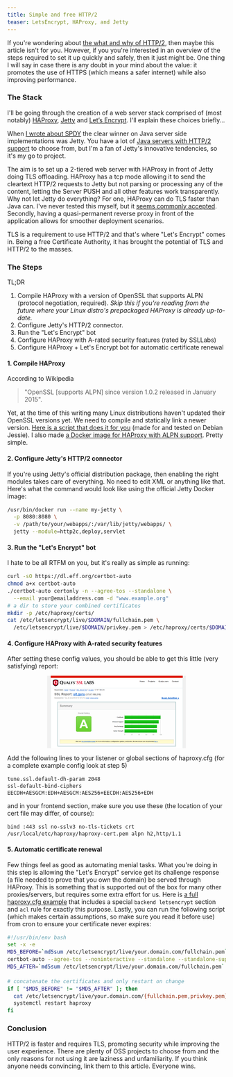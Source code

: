 ```yaml
---
title: Simple and free HTTP/2
teaser: LetsEncrypt, HAProxy, and Jetty
---
```


If you're wondering about [the what and why of HTTP/2](https://http2.github.io/faq/), then maybe this article isn't for you. However, if you you're interested in an overview of the steps required to set it up quickly and safely, then it just might be. One thing I will say in case there is any doubt in your mind about the value: it promotes the use of HTTPS (which means a safer internet) while also improving performance.

### The Stack
I'll be going through the creation of a web server stack comprised of (most notably) [HAProxy](http://www.haproxy.org/), [Jetty](http://www.eclipse.org/jetty/) and [Let’s Encrypt](https://letsencrypt.org/). I'll explain these choices briefly...

When [I wrote about SPDY](http://positor.nl/2014/09/20/spdy-in-your-webapp.html "An older article about SPDY") the clear winner on Java server side implementations was Jetty. You have a lot of [Java servers with HTTP/2 support](https://github.com/http2/http2-spec/wiki/Implementations) to choose from, but I'm a fan of Jetty's innovative tendencies, so it's my go to project.

The aim is to set up a 2-tiered web server with HAProxy in front of Jetty doing TLS offloading. HAProxy has a tcp mode allowing it to send the cleartext HTTP/2 requests to Jetty but not parsing or processing any of the content, letting the Server PUSH and all other features work transparently. Why not let Jetty do everything? For one, HAProxy can do TLS faster than Java can. I've never tested this myself, but it [seems commonly accepted](http://netty.io/wiki/requirements-for-4.x.html#benefits-of-using-openssl). Secondly, having a quasi-permanent reverse proxy in front of the application allows for smoother deployment scenarios.

TLS is a requirement to use HTTP/2 and that's where "Let's Encrypt" comes in. Being a free Certificate Authority, it has brought the potential of TLS and HTTP/2 to the masses.

### The Steps
TL;DR

1. Compile HAProxy with a version of OpenSSL that supports ALPN (protocol negotiation, required). *Skip this if you're reading from the future where your Linux distro's prepackaged HAProxy is already up-to-date.*
2. Configure Jetty's HTTP/2 connector.
3. Run the "Let's Encrypt" bot
4. Configure HAProxy with A-rated security features (rated by SSLLabs)
5. Configure HAProxy + Let's Encrypt bot for automatic certificate renewal

#### 1. Compile HAProxy
According to Wikipedia 

> "OpenSSL [supports ALPN] since version 1.0.2 released in January 2015". 

Yet, at the time of this writing many Linux distributions haven't updated their OpenSSL versions yet. We need to compile and statically link a newer version. [Here is a script that does it for you](https://gist.githubusercontent.com/arienkock/72ef8d5607dea00022041838b839d392/raw/provide-haproxy.sh) (made for and tested on Debian Jessie). I also made [a Docker image for HAProxy with ALPN support](https://hub.docker.com/r/arienkock/haproxy-alpn/). Pretty simple.

#### 2. Configure Jetty's HTTP/2 connector
If you're using Jetty's official distribution package, then enabling the right modules takes care of everything. No need to edit XML or anything like that. Here's what the command would look like using the official Jetty Docker image:

```sh
/usr/bin/docker run --name my-jetty \
  -p 8080:8080 \
  -v /path/to/your/webapps/:/var/lib/jetty/webapps/ \
  jetty --module=http2c,deploy,servlet
```

#### 3. Run the "Let's Encrypt" bot

I hate to be all RTFM on you, but it's really as simple as running:

```sh
curl -sO https://dl.eff.org/certbot-auto
chmod a+x certbot-auto
./certbot-auto certonly -n --agree-tos --standalone \
  --email your@emailaddress.com -d "www.example.org"
# a dir to store your combined certificates
mkdir -p /etc/haproxy/certs/
cat /etc/letsencrypt/live/$DOMAIN/fullchain.pem \
  /etc/letsencrypt/live/$DOMAIN/privkey.pem > /etc/haproxy/certs/$DOMAIN.pem
```

#### 4. Configure HAProxy with A-rated security features

After setting these config values, you should be able to get this little (very satisfying) report:

<img src="/images/ssllabs_report_thumb.png" alt="A-rated recurity report" title="ssllabs report: A-rating" style="margin: auto; display: block"/>

Add the following lines to your listener or global sections of haproxy.cfg (for a complete example config look at step 5)

```text
tune.ssl.default-dh-param 2048
ssl-default-bind-ciphers EECDH+AESGCM:EDH+AESGCM:AES256+EECDH:AES256+EDH
```

and in your frontend section, make sure you use these (the location of your cert file may differ, of course):

```text
bind :443 ssl no-sslv3 no-tls-tickets crt /usr/local/etc/haproxy/haproxy-cert.pem alpn h2,http/1.1
```

#### 5. Automatic certificate renewal

Few things feel as good as automating menial tasks. What you're doing in this step is allowing the "Let's Encrypt" service get its challenge response (a file needed to prove that you own the domain) be served through HAProxy. This is something that is supported out of the box for many other proxies/servers, but requires some extra effort for us. Here is [a full haproxy.cfg example](https://gist.githubusercontent.com/arienkock/aedc48b2d44acf4e06bd13840100fdee/raw/haproxy.cfg) that includes a special `backend letsencrypt` section and `acl` rule for exactly this purpose. Lastly, you can run the following script (which makes certain assumptions, so make sure you read it before use) from cron to ensure your certificate never expires:

```sh
#!/usr/bin/env bash
set -x -e
MD5_BEFORE=`md5sum /etc/letsencrypt/live/your.domain.com/fullchain.pem`
certbot-auto --agree-tos --noninteractive --standalone --standalone-supported-challenges http-01 --http-01-port 9999 renew
MD5_AFTER=`md5sum /etc/letsencrypt/live/your.domain.com/fullchain.pem`

# concatenate the certificates and only restart on change
if [ "$MD5_BEFORE" != "$MD5_AFTER" ]; then
  cat /etc/letsencrypt/live/your.domain.com/{fullchain.pem,privkey.pem} > /home/uitguru/haproxy/haproxy-cert.pem
  systemctl restart haproxy
fi
```

### Conclusion

HTTP/2 is faster and requires TLS, promoting security while improving the user experience. There are plenty of OSS projects to choose from and the only reasons for not using it are laziness and unfamiliarity. If you think anyone needs convincing, link them to this article. Everyone wins.
